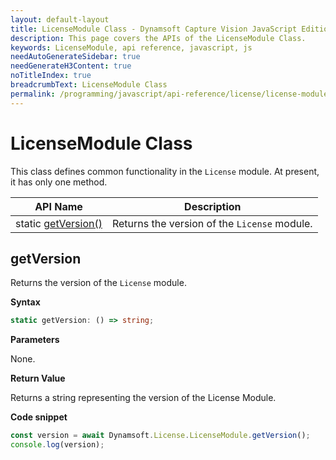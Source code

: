 ```yaml
---
layout: default-layout
title: LicenseModule Class - Dynamsoft Capture Vision JavaScript Edition
description: This page covers the APIs of the LicenseModule Class.
keywords: LicenseModule, api reference, javascript, js
needAutoGenerateSidebar: true
needGenerateH3Content: true
noTitleIndex: true
breadcrumbText: LicenseModule Class
permalink: /programming/javascript/api-reference/license/license-module-class.html
---
```


# LicenseModule Class

This class defines common functionality in the `License` module. At present, it has only one method.

| API Name                           | Description                                  |
| ---------------------------------- | -------------------------------------------- |
| static [getVersion()](#getversion) | Returns the version of the `License` module. |

## getVersion

Returns the version of the `License` module. 

**Syntax**

```typescript
static getVersion: () => string;
```

**Parameters**

None.

**Return Value**

Returns a string representing the version of the License Module.

**Code snippet**

```javascript
const version = await Dynamsoft.License.LicenseModule.getVersion();
console.log(version);
```
